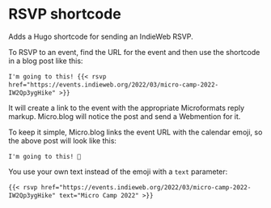 # RSVP shortcode

Adds a Hugo shortcode for sending an IndieWeb RSVP.

To RSVP to an event, find the URL for the event and then use the shortcode in a blog post like this:

```
I'm going to this! {{< rsvp href="https://events.indieweb.org/2022/03/micro-camp-2022-IW2Qp3ygHike" >}}
```

It will create a link to the event with the appropriate Microformats reply markup. Micro.blog will notice the post and send a Webmention for it.

To keep it simple, Micro.blog links the event URL with the calendar emoji, so the above post will look like this:

```
I'm going to this! 📅
```

You use your own text instead of the emoji with a `text` parameter:

```
{{< rsvp href="https://events.indieweb.org/2022/03/micro-camp-2022-IW2Qp3ygHike" text="Micro Camp 2022" >}}
```

<img src="indiersvp_icon.png" width="0" height="0" style="display: none;" />
